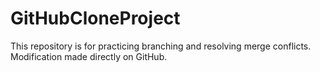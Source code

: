 # GitHubCloneProject
This repository is for practicing branching and resolving merge conflicts.
Modification made directly on GitHub.
